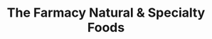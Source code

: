 ---
title: "The Farmacy Natural & Specialty Foods"
url: /athens/the-farmacy-natural-and-specialty-foods/
shop: greengrocer
---